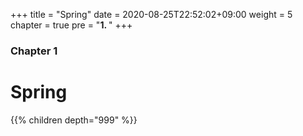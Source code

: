 +++
title = "Spring"
date = 2020-08-25T22:52:02+09:00
weight = 5
chapter = true
pre = "<b>1. </b>"
+++

### Chapter 1

# Spring
{{% children depth="999" %}}